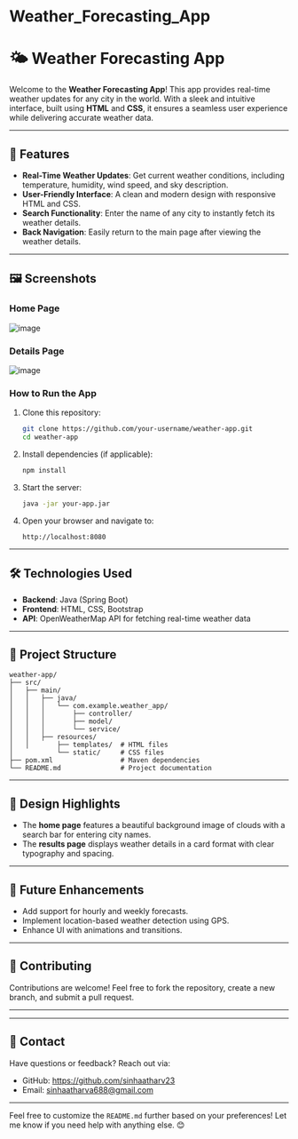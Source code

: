 # Weather_Forecasting_App
# 🌤️ Weather Forecasting App

Welcome to the **Weather Forecasting App**! This app provides real-time weather updates for any city in the world. With a sleek and intuitive interface, built using **HTML** and **CSS**, it ensures a seamless user experience while delivering accurate weather data.

---

## 🌟 Features

- **Real-Time Weather Updates**: Get current weather conditions, including temperature, humidity, wind speed, and sky description.
- **User-Friendly Interface**: A clean and modern design with responsive HTML and CSS.
- **Search Functionality**: Enter the name of any city to instantly fetch its weather details.
- **Back Navigation**: Easily return to the main page after viewing the weather details.

---

## 🖼️ Screenshots

### Home Page
![image](https://github.com/user-attachments/assets/f14b44ff-7926-4bfe-99cb-0d91aa6615b8)

### Details Page
![image](https://github.com/user-attachments/assets/5b219ff9-4c93-4a58-b1a7-1eef15ba974c)

### How to Run the App

1. Clone this repository:
   ```bash
   git clone https://github.com/your-username/weather-app.git
   cd weather-app
   ```

2. Install dependencies (if applicable):
   ```bash
   npm install
   ```

3. Start the server:
   ```bash
   java -jar your-app.jar
   ```

4. Open your browser and navigate to:
   ```
   http://localhost:8080
   ```

---

## 🛠️ Technologies Used

- **Backend**: Java (Spring Boot)
- **Frontend**: HTML, CSS, Bootstrap
- **API**: OpenWeatherMap API for fetching real-time weather data

---

## 📂 Project Structure

```
weather-app/
├── src/
│   ├── main/
│   │   ├── java/
│   │   │   └── com.example.weather_app/
│   │   │       ├── controller/
│   │   │       ├── model/
│   │   │       └── service/
│   │   ├── resources/
│   │       ├── templates/  # HTML files
│           └── static/     # CSS files
├── pom.xml                 # Maven dependencies
└── README.md               # Project documentation
```

---

## 🎨 Design Highlights

- The **home page** features a beautiful background image of clouds with a search bar for entering city names.
- The **results page** displays weather details in a card format with clear typography and spacing.

---

## 📖 Future Enhancements

- Add support for hourly and weekly forecasts.
- Implement location-based weather detection using GPS.
- Enhance UI with animations and transitions.

---

## 🤝 Contributing

Contributions are welcome! Feel free to fork the repository, create a new branch, and submit a pull request.

---

---

## 💬 Contact

Have questions or feedback? Reach out via:
- GitHub: https://github.com/sinhaatharv23
- Email: sinhaatharva688@gmail.com

---

Feel free to customize the `README.md` further based on your preferences! Let me know if you need help with anything else. 😊
